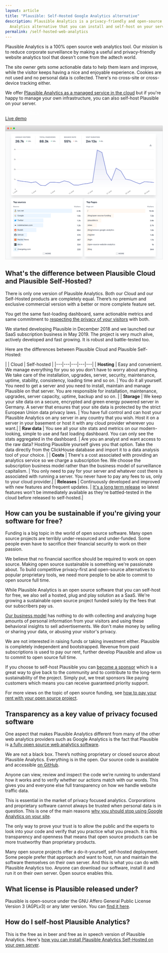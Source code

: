 ```yaml
---
layout: article
title: "Plausible: Self-Hosted Google Analytics alternative"
description: Plausible Analytics is a privacy-friendly and open-source Google
  Analytics alternative that you can install and self-host on your server.
permalink: /self-hosted-web-analytics
---
```

Plausible Analytics is a 100% open source web analytics tool. Our mission is to reduce corporate surveillance by making a useful and privacy-friendly website analytics tool that doesn't come from the adtech world.

The site owner gets some actionable data to help them learn and improve, while the visitor keeps having a nice and enjoyable experience. Cookies are not used and no personal data is collected. There's no cross-site or cross-device tracking either.

We offer [Plausible Analytics as a managed service in the cloud](https://plausible.io) but if you're happy to manage your own infrastructure, you can also self-host Plausible on your server.

<div class="mt-5 max-w-md mx-auto sm:flex sm:justify-center md:mt-8"> <div class="rounded-md shadow"> <a href="https://plausible.io/docs/self-hosting" class="w-full flex items-center justify-center px-8 py-3 border border-transparent text-base leading-6 font-medium rounded-md text-white bg-indigo-600 hover:bg-indigo-500 focus:outline-none focus:shadow-outline-indigo transition duration-150 ease-in-out md:py-4 md:text-lg md:px-10" style="color: white;">Installation docs</a> </div> <div class="mt-3 rounded-md shadow sm:mt-0 sm:ml-3"> <a href="https://plausible.io/plausible.io" class="w-full flex items-center justify-center px-8 py-3 border border-transparent text-base leading-6 font-medium rounded-md text-indigo-600 bg-white hover:text-indigo-500 focus:outline-none focus:shadow-outline-blue transition duration-150 ease-in-out md:py-4 md:text-lg md:px-10"> Live demo </a> </div> </div>

![Plausible: Self-hosted Google Analytics alternative](/assets/images/privacy-focused-web-analytics.png "Plausible: Self-hosted Google Analytics alternative")

<div class="py-4"></div>

## What's the difference between Plausible Cloud and Plausible Self-Hosted?

There is only one version of Plausible Analytics. Both our Cloud and our Self-Hosted products are completely equal. There’s no premium and exclusive commercial version with a better or more complete feature set.

You get the same fast-loading dashboard, same actionable metrics and same commitment to [respecting the privacy of your visitors](https://plausible.io/privacy-focused-web-analytics) with both.

We started developing Plausible in December 2018 and we launched our SaaS subscription business in May 2019. The project is very much alive, actively developed and fast growing. It is robust and battle-tested too. 

Here are the differences between Plausible Cloud and Plausible Self-Hosted:

<div class="py-2"></div>

| | Cloud | Self-hosted |
|---|---|---|---|---|
| **Hosting** | Easy and convenient. We manage everything for you so you don’t have to worry about anything. We take care of the installation, upgrades, server, security, maintenance, uptime, stability, consistency, loading time and so on. | You do it all yourself. You need to get a server and you need to install, maintain and manage Plausible on that server. You are  responsible for installation, maintenance, upgrades, server capacity, uptime, backup and so on. |
| **Storage** | We keep your site data on a secure, encrypted and green energy powered server in Germany. A server that ensures that your site data is protected by the strict European Union data privacy laws. | You have full control and can host your Plausible Analytics on any server in any country that you wish. Host it on a server in your basement or host it with any cloud provider wherever you want.|
| **Raw data** | You see all your site stats and metrics on our modern-looking, simple to use and fast loading dashboard. You can only see the stats aggregated in the dashboard. | Are you an analyst and want access to the raw data? Hosting Plausible yourself gives you that option. Take the data directly from the ClickHouse database and import it to a data analysis tool of your choice. |
| **Costs** | There's a cost associated with providing an analytics service so we charge a subscription fee. We choose the subscription business model rather than the business model of surveillance capitalism. | You only need to pay for your server and whatever cost there is associated with running a server. You never have to pay any fees to us, only to your cloud provider.|
| **Releases** | Continuously developed and improved with new features and frequent updates. | [It's a long term release](https://plausible.io/blog/building-open-source) so latest features won't be immediately available as they're battled-tested in the cloud before released to self-hosted.|

## How can you be sustainable if you're giving your software for free?

Funding is a big topic in the world of open source software. Many open source projects are terribly under-resourced and under-funded. Some people even have to sacrifice their financial security to work on their passion.

We believe that no financial sacrifice should be required to work on open source. Making open source sustainable is something we're passionate about. To build competitive privacy-first and open-source alternatives to popular proprietary tools, we need more people to be able to commit to open source full time.

While Plausible Analytics is an open source software that you can self-host for free, we also sell a hosted, plug and play solution as a SaaS. We're growing a sustainable open source project funded solely by the fees that our subscribers pay us.

[Our business model](https://plausible.io/about) has nothing to do with collecting and analyzing huge amounts of personal information from your visitors and using these behavioral insights to sell advertisements. We don't make money by selling or sharing your data, or abusing your visitor's privacy.

We are not interested in raising funds or taking investment either. Plausible is completely independent and bootstrapped. Revenue from paid subscriptions is used to pay our rent, further develop Plausible and allow us to commit to open source full time.

If you choose to self-host Plausible you can [become a sponsor](https://github.com/sponsors/plausible) which is a great way to give back to the community and to contribute to the long-term sustainability of the project. Simply put, we treat sponsors like paying customers which means you can receive guaranteed priority support.

For more views on the topic of open source funding, see [how to pay your rent with your open source project](https://plausible.io/blog/open-source-funding).

## Transparency as a key value of privacy focused software

One aspect that makes Plausible Analytics different from many of the other web analytics providers such as Google Analytics is the fact that Plausible is [a fully open source web analytics software](https://plausible.io/open-source-website-analytics).

We are not a black box. There’s nothing proprietary or closed source about Plausible Analytics. Everything is in the open. Our source code is available and accessible [on GitHub](https://github.com/plausible/analytics).

Anyone can view, review and inspect the code we’re running to understand how it works and to verify whether our actions match with our words. This gives you and everyone else full transparency on how we handle website traffic data.

This is essential in the market of privacy focused analytics. Corporations and proprietary software cannot always be trusted when personal data is in question. This is one of the main reasons [why you should stop using Google Analytics on your site](https://plausible.io/blog/remove-google-analytics).

The only way to prove your trust is to allow the public and the experts to look into your code and verify that you practice what you preach. It is this transparency and openness that means that open source products can be more trustworthy than proprietary products.

Many open source projects offer a do-it-yourself, self-hosted deployment. Some people prefer that approach and want to host, run and maintain the software themselves on their own server. And this is what you can do with Plausible Analytics too. Anyone can download our software, install it and run it on their own server. Open source enables this.

## What license is Plausible released under?

Plausible is open-source under the GNU Affero General Public License Version 3 (AGPLv3) or any later version. You can [find it here](https://github.com/plausible/analytics/blob/master/LICENSE.md).

## How do I self-host Plausible Analytics?

This is the free as in beer and free as in speech version of Plausible Analytics. Here's [how you can install Plausible Analytics Self-Hosted on your own server](https://plausible.io/docs/self-hosting).
